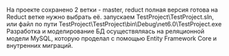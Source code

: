 На проекте сохранено 2 ветки - master, reduct полная версия готова на Reduct ветке нужно выбрать её.
запускаем TestProject\TestProject.sln, или файл по пути TestProject\TestProject\bin\Debug\net6.0\TestProject.exe
Разработка и моделирование БД осуществяляась на реляционной модели MySQL, которую проделал с помощью Entity Framework Core и внутренних миграций.
